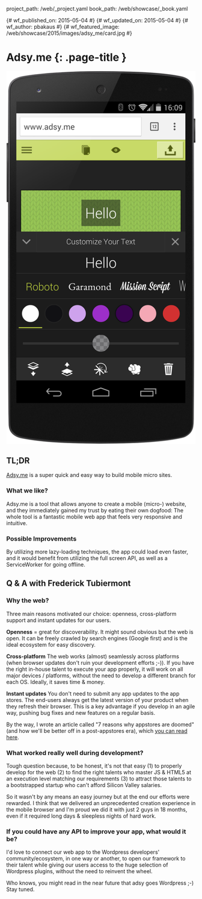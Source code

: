 project_path: /web/_project.yaml
book_path: /web/showcase/_book.yaml

{# wf_published_on: 2015-05-04 #}
{# wf_updated_on: 2015-05-04 #}
{# wf_author: pbakaus #}
{# wf_featured_image: /web/showcase/2015/images/adsy_me/card.jpg #}

# Adsy.me {: .page-title }

<img src="images/adsy_me/screenshot.png" class="attempt-right">

## TL;DR

[Adsy.me](http://adsy.me/) is a super quick and easy way to build mobile
micro sites.

### What we like?

Adsy.me is a tool that allows anyone to create a mobile (micro-) website, and
they immediately gained my trust by eating their own dogfood: The whole tool
is a fantastic mobile web app that feels very responsive and intuitive.

### Possible Improvements

By utilizing more lazy-loading techniques, the app could load even faster, and
it would benefit from utilizing the full screen API, as well as a ServiceWorker
for going offline.

## Q & A with Frederick Tubiermont

### Why the web?

Three main reasons motivated our choice: openness, cross-platform support and
instant updates for our users.

**Openness** = great for discoverability.
It might sound obvious but the web is open. It can be freely crawled by search
engines (Google first) and is the ideal ecosystem for easy discovery.

**Cross-platform**
The web works (almost) seamlessly across platforms (when browser updates
don't ruin your development efforts ;-)). If you have the right in-house
talent to execute your app properly, it will work on all major devices /
platforms, without the need to develop a different branch for each OS.
Ideally, it saves time & money.

**Instant updates**
You don't need to submit any app updates to the app stores. The end-users
always get the latest version of your product when they refresh their browser.
This is a key advantage if you develop in an agile way, pushing bug fixes and
new features on a regular basis.

By the way, I wrote an article called "7 reasons why appstores are doomed"
(and how we'll be better off in a post-appstores era), which
[you can read here](https://medium.com/@adsy_me/7-reasons-why-appstores-are-doomed-ce05dda53e7c).

### What worked really well during development?

Tough question because, to be honest, it's not that easy (1) to properly
develop for the web (2) to find the right talents who master JS & HTML5 at an
execution level matching our requirements (3) to attract those talents to a
bootstrapped startup who can't afford Silicon Valley salaries.

So it wasn't by any means an easy journey but at the end our efforts were
rewarded. I think that we delivered an unprecedented creation experience in
the mobile browser and I'm proud we did it with just 2 guys in 18 months,
even if it required long days & sleepless nights of hard work.

### If you could have any API to improve your app, what would it be?

I'd love to connect our web app to the Wordpress developers'
community/ecosystem, in one way or another, to open our framework to their
talent while giving our users access to the huge selection of Wordpress
plugins, without the need to reinvent the wheel.

Who knows, you might read in the near future that adsy goes Wordpress ;-)
Stay tuned.

